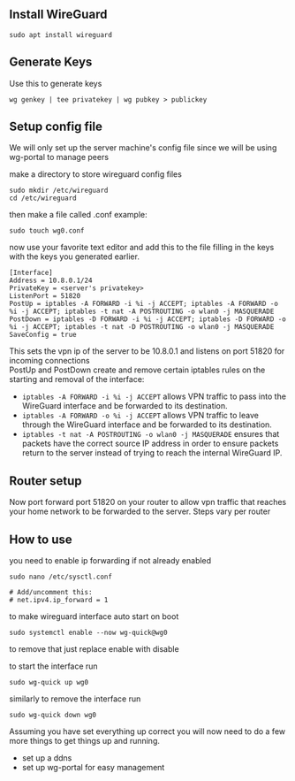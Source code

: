 ## Install WireGuard

```
sudo apt install wireguard
```

## Generate Keys
Use this to generate keys
```
wg genkey | tee privatekey | wg pubkey > publickey
```

## Setup config file
We will only set up the server machine's config file since we will be using wg-portal to manage peers

make a directory to store wireguard config files

```
sudo mkdir /etc/wireguard
cd /etc/wireguard
```

then make a file called <interface name>.conf
example:
```
sudo touch wg0.conf
```

now use your favorite text editor and add this to the file filling in the keys with the keys you generated earlier.

```
[Interface]
Address = 10.8.0.1/24
PrivateKey = <server's privatekey>
ListenPort = 51820
PostUp = iptables -A FORWARD -i %i -j ACCEPT; iptables -A FORWARD -o %i -j ACCEPT; iptables -t nat -A POSTROUTING -o wlan0 -j MASQUERADE
PostDown = iptables -D FORWARD -i %i -j ACCEPT; iptables -D FORWARD -o %i -j ACCEPT; iptables -t nat -D POSTROUTING -o wlan0 -j MASQUERADE
SaveConfig = true

```

This sets the vpn ip of the server to be 10.8.0.1 and listens on port 51820 for incoming connections  
PostUp and PostDown create and remove certain iptables rules on the starting and removal of the interface: 
- `iptables -A FORWARD -i %i -j ACCEPT` allows VPN traffic to pass into the WireGuard interface and be forwarded to its destination.
- `iptables -A FORWARD -o %i -j ACCEPT` allows VPN traffic to leave through the WireGuard interface and be forwarded to its destination.
- `iptables -t nat -A POSTROUTING -o wlan0 -j MASQUERADE` ensures that packets have the correct source IP address in order to ensure packets return to the server instead of trying to reach the internal WireGuard IP.


## Router setup
Now port forward port 51820 on your router to allow vpn traffic that reaches your home network to be forwarded to the server. Steps vary per router


## How to use
you need to enable ip forwarding if not already enabled
```
sudo nano /etc/sysctl.conf

# Add/uncomment this:
# net.ipv4.ip_forward = 1
```

to make wireguard interface auto start on boot
```
sudo systemctl enable --now wg-quick@wg0
```
to remove that just replace enable with disable

to start the interface run
```
sudo wg-quick up wg0
```

similarly to remove the interface run
```
sudo wg-quick down wg0
```

Assuming you have set everything up correct you will now need to do a few more things to get things up and running. 
- set up a ddns
- set up wg-portal for easy management
